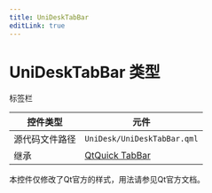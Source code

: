 ```yaml
---
title: UniDeskTabBar
editLink: true
---
```

# UniDeskTabBar 类型
标签栏

| 控件类型    | 元件                                                                          |
| ------- | --------------------------------------------------------------------------- |
| 源代码文件路径 | `UniDesk/UniDeskTabBar.qml`                                                 |
| 继承      | [QtQuick TabBar](https://doc.qt.io/qt-6.8/qml-qtquick-controls-tabbar.html) |

本控件仅修改了Qt官方的样式，用法请参见Qt官方文档。